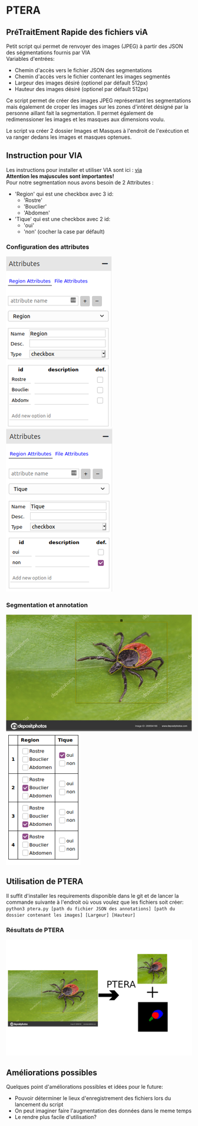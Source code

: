 # PTERA
## PréTraitEment Rapide des fichiers viA

Petit script qui permet de renvoyer des images (JPEG) à partir des JSON des ségmentations fournis par VIA  
Variables d'entrées:  
* Chemin d'accès vers le fichier JSON des segmentations
* Chemin d'accès vers le fichier contenant les images segmentés
* Largeur des images désiré (optionel par défault 512px)
* Hauteur des images désiré (optionel par défault 512px)  
  
Ce script permet de créer des images JPEG représentant les segmentations mais également de croper les images sur les zones d'intéret désigné par la personne aillant
fait la segmentation. Il permet également de redimenssioner les images et les masques aux dimensions voulu.

Le script va créer 2 dossier Images et Masques à l'endroit de l'exécution et va ranger dedans les images et masques optenues.  

## Instruction pour VIA  

Les instructions pour installer et utiliser VIA sont ici : [via](https://www.robots.ox.ac.uk/~vgg/software/via/)  
**Attention les majuscules sont importantes!**  
Pour notre segmentation nous avons besoin de 2 Attributes :
* 'Region' qui est une checkbox avec 3 id:
  * 'Rostre'
  * 'Bouclier'
  * 'Abdomen' 
* 'Tique' qui est une checkbox avec 2 id:
  * 'oui'
  * 'non' (cocher la case par défault)  

### Configuration des attributes 

![Image pour l'attribute Region](https://github.com/YFrendo/ptera/blob/main/images_readme/Region.png?raw=true)
![Image pour l'attribute Tique](https://github.com/YFrendo/ptera/blob/main/images_readme/TIque.png?raw=true)  

### Segmentation et annotation  

![Image pour l'attribute Region](https://github.com/YFrendo/ptera/blob/main/images_readme/Image_segmente.png?raw=true)
![Image pour l'attribute Tique](https://github.com/YFrendo/ptera/blob/main/images_readme/Annotations.png?raw=true)  

## Utilisation de PTERA  

Il suffit d'installer les requirements disponible dans le git et de lancer la commande suivante à l'endroit où vous voulez que les fichiers soit créer:  
`python3 ptera.py [path du fichier JSON des annotations] [path du dossier contenant les images] [Largeur] [Hauteur]`

### Résultats de PTERA

![Image pour l'attribute Region](https://github.com/YFrendo/ptera/blob/main/images_readme/Resultat_ptera.png?raw=true)

## Améliorations possibles

Quelques point d'améliorations possibles et idées pour le future:
* Pouvoir déterminer le lieux d'enregistrement des fichiers lors du lancement du script
* On peut imaginer faire l'augmentation des données dans le meme temps
* Le rendre plus facile d'utilisation? 
